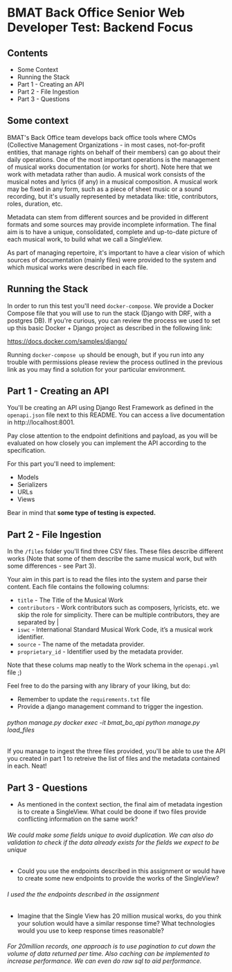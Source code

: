 BMAT Back Office Senior Web Developer Test: Backend Focus
=========================================================

## Contents

* Some Context
* Running the Stack
* Part 1 - Creating an API
* Part 2 - File Ingestion
* Part 3 - Questions

## Some context

BMAT's Back Office team develops back office tools where CMOs (Collective Management Organizations - in most cases, not-for-profit entities, that manage rights on behalf of their members) can go about their daily operations. One of the most important operations is the management of musical works documentation (or works for short). Note here that we work with metadata rather than audio. A musical work consists of the musical notes and lyrics (if any) in a musical composition. A musical work may be fixed in any form, such as
a piece of sheet music or a sound recording, but it's usually represented by metadata like: title, contributors, roles, duration, etc.

Metadata can stem from different sources and be provided in different formats and some sources may provide incomplete information. The final aim is to have a unique, consolidated, complete and up-to-date picture of each musical work, to build what we call a SingleView.

As part of managing repertoire, it's important to have a clear vision of which sources of documentation (mainly files) were provided to the system and which musical works were described in each file.

## Running the Stack

In order to run this test you'll need `docker-compose`. We provide a Docker Compose file that you will use to run the stack (Django with DRF, with a postgres DB). If you're curious, you can review the process we used to set up this basic Docker + Django project as described in the following link:

https://docs.docker.com/samples/django/

Running `docker-compose up` should be enough, but if you run into any trouble with permissions please review the process outlined in the previous link as you may find a solution for your particular environment.

## Part 1 - Creating an API

You'll be creating an API using Django Rest Framework as defined in the `openapi.json` file next to this README. You can access a live documentation in http://localhost:8001.

Pay close attention to the endpoint definitions and payload, as you will be evaluated on how closely you can implement the API according to the specification.

For this part you'll need to implement:
* Models
* Serializers
* URLs
* Views

Bear in mind that **some type of testing is expected.**

## Part 2 - File Ingestion

In the `/files` folder you'll find three CSV files. These files describe different works (Note that some of them describe the same musical work, but with some differences - see Part 3).

Your aim in this part is to read the files into the system and parse their content. Each file contains the following columns:

* `title` - The Title of the Musical Work
* `contributors` - Work contributors such as composers, lyricists, etc. we skip the role for simplicity. There can be multiple contributors, they are separated by |
* `iswc` - International Standard Musical Work Code, it’s a musical work identifier.
* `source` - The name of the metadata provider.
* `proprietary_id` - Identifier used by the metadata provider.

Note that these colums map neatly to the Work schema in the `openapi.yml` file ;)

Feel free to do the parsing with any library of your liking, but do:

* Remember to update the `requirements.txt` file
* Provide a django management command to trigger the ingestion.

###### python manage.py docker exec -it bmat_bo_api python manage.py load_files

If you manage to ingest the three files provided, you'll be able to use the API you created in part 1 to retreive the list of files and the metadata contained in each. Neat!

## Part 3 - Questions

* As mentioned in the context section, the final aim of metadata ingestion is to create a SingleView. What could be doone if two files provide conflicting information on the same work?

###### We could make some fields unique to avoid duplication. We can also do validation to check if the data already exists for the fields we expect to be unique

* Could you use the endpoints described in this assignment or would have to create some new endpoints to provide the works of the SingleView?

###### I used the the endpoints described in the assignment

* Imagine that the Single View has 20 million musical works, do you think your solution would have a similar response time? What technologies would you use to keep response times reasonable?

###### For 20million records, one approach is to use pagination to cut down the volume of data returned per time. Also caching can be implemented to increase performance. We can even do raw sql to aid performance.
